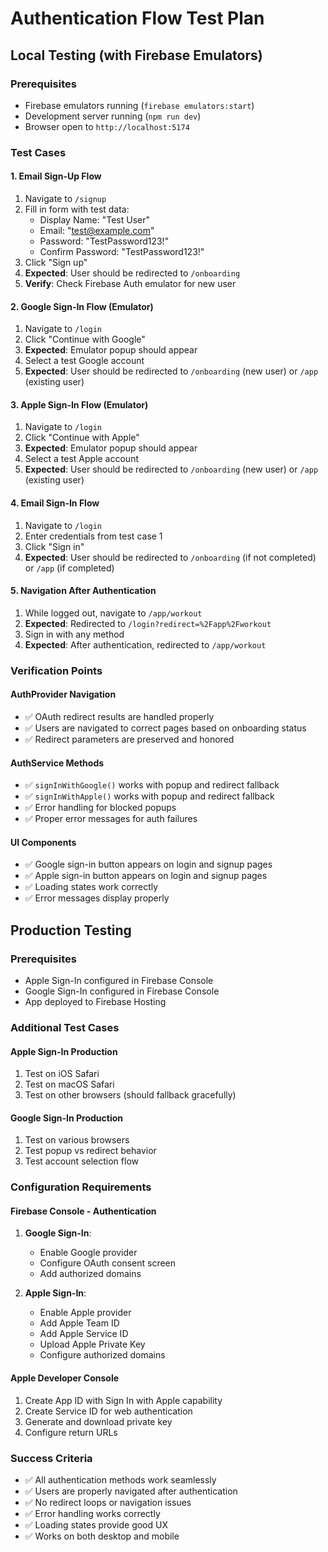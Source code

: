 # Authentication Flow Test Plan

## Local Testing (with Firebase Emulators)

### Prerequisites
- Firebase emulators running (`firebase emulators:start`)
- Development server running (`npm run dev`)
- Browser open to `http://localhost:5174`

### Test Cases

#### 1. Email Sign-Up Flow
1. Navigate to `/signup`
2. Fill in form with test data:
   - Display Name: "Test User"
   - Email: "test@example.com"
   - Password: "TestPassword123!"
   - Confirm Password: "TestPassword123!"
3. Click "Sign up"
4. **Expected**: User should be redirected to `/onboarding`
5. **Verify**: Check Firebase Auth emulator for new user

#### 2. Google Sign-In Flow (Emulator)
1. Navigate to `/login`
2. Click "Continue with Google"
3. **Expected**: Emulator popup should appear
4. Select a test Google account
5. **Expected**: User should be redirected to `/onboarding` (new user) or `/app` (existing user)

#### 3. Apple Sign-In Flow (Emulator)
1. Navigate to `/login`
2. Click "Continue with Apple"
3. **Expected**: Emulator popup should appear
4. Select a test Apple account
5. **Expected**: User should be redirected to `/onboarding` (new user) or `/app` (existing user)

#### 4. Email Sign-In Flow
1. Navigate to `/login`
2. Enter credentials from test case 1
3. Click "Sign in"
4. **Expected**: User should be redirected to `/onboarding` (if not completed) or `/app` (if completed)

#### 5. Navigation After Authentication
1. While logged out, navigate to `/app/workout`
2. **Expected**: Redirected to `/login?redirect=%2Fapp%2Fworkout`
3. Sign in with any method
4. **Expected**: After authentication, redirected to `/app/workout`

### Verification Points

#### AuthProvider Navigation
- ✅ OAuth redirect results are handled properly
- ✅ Users are navigated to correct pages based on onboarding status
- ✅ Redirect parameters are preserved and honored

#### AuthService Methods
- ✅ `signInWithGoogle()` works with popup and redirect fallback
- ✅ `signInWithApple()` works with popup and redirect fallback
- ✅ Error handling for blocked popups
- ✅ Proper error messages for auth failures

#### UI Components
- ✅ Google sign-in button appears on login and signup pages
- ✅ Apple sign-in button appears on login and signup pages
- ✅ Loading states work correctly
- ✅ Error messages display properly

## Production Testing

### Prerequisites
- Apple Sign-In configured in Firebase Console
- Google Sign-In configured in Firebase Console
- App deployed to Firebase Hosting

### Additional Test Cases

#### Apple Sign-In Production
1. Test on iOS Safari
2. Test on macOS Safari
3. Test on other browsers (should fallback gracefully)

#### Google Sign-In Production
1. Test on various browsers
2. Test popup vs redirect behavior
3. Test account selection flow

### Configuration Requirements

#### Firebase Console - Authentication
1. **Google Sign-In**:
   - Enable Google provider
   - Configure OAuth consent screen
   - Add authorized domains

2. **Apple Sign-In**:
   - Enable Apple provider
   - Add Apple Team ID
   - Add Apple Service ID
   - Upload Apple Private Key
   - Configure authorized domains

#### Apple Developer Console
1. Create App ID with Sign In with Apple capability
2. Create Service ID for web authentication
3. Generate and download private key
4. Configure return URLs

### Success Criteria
- ✅ All authentication methods work seamlessly
- ✅ Users are properly navigated after authentication
- ✅ No redirect loops or navigation issues
- ✅ Error handling works correctly
- ✅ Loading states provide good UX
- ✅ Works on both desktop and mobile
